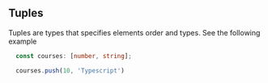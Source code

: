 ## Tuples

Tuples are types that specifies elements order and types. See the following example

```ts
  const courses: [number, string];

  courses.push(10, 'Typescript')
```
